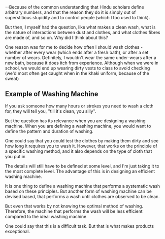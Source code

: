 --Because of the common understanding that Hindu scholars define arbitrary numbers, and that the reason they do it is simply out of superstitious stupidity and to control people (which I too used to think).

But then, I myself had the question, like what makes a clean wash, what is the nature of interactions between dust and clothes, and what clothes fibres are made of, and so on. Why did I think about this?

One reason was for me to decide how often I should wash clothes - whether after every wear (which ends after a fresh bath), or after a set number of wears. Definitely, I wouldn't wear the same under-wears after a new bath, because it does itch from experience. Although when we were in school, we would end up wearing dirty vests to class to avoid checking (we'd most often get caught when in the khaki uniform, because of the sweat)
## Example of Washing Machine
If you ask someone how many hours or strokes you need to wash a cloth for, they will tell you, "till it's clean, you silly".

But the question has its relevance when you are designing a washing machine.
When you are defining a washing machine, you would want to define the pattern and duration of washing.

One could say that you could test the clothes by making them dirty and see how long it requires you to wash it.
However, that works on the principle of a specific washing method, and it also depends on the type of cloth that you put in.

The details will still have to be defined at some level, and I'm just taking it to the most complete level.
The advantage of this is in designing an efficient washing machine.

It is one thing to define a washing machine that performs a systematic wash based on these principles.
But another form of washing machine can be devised based, that performs a wash until clothes are observed to be clean.

But even that works by not knowing the optimal method of washing.
Therefore, the machine that performs the wash will be less efficient compared to the ideal washing machine.

One could say that this is a difficult task.
But that is what makes products exceptional.